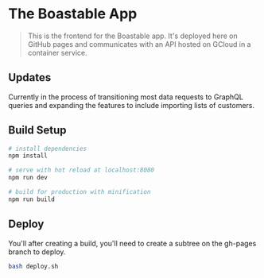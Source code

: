 # The Boastable App

> This is the frontend for the Boastable app. It's deployed here on GitHub pages and communicates with an API hosted on GCloud in a container service.

## Updates
Currently in the process of transitioning most data requests to GraphQL queries and expanding the features to include importing lists of customers.

## Build Setup

``` bash
# install dependencies
npm install

# serve with hot reload at localhost:8080
npm run dev

# build for production with minification
npm run build
```

## Deploy

You'll after creating a build, you'll need to create a subtree on the gh-pages branch to deploy.

``` bash
bash deploy.sh
```

